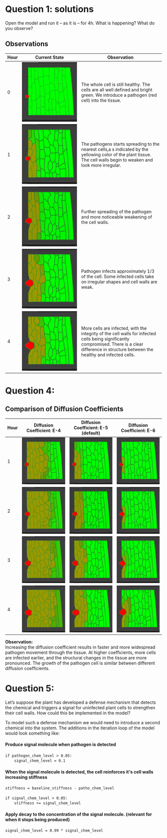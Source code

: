 # Question 1: solutions

Open the model and run it – as it is – for 4h. What is happening? What do you observe?

## Observations

| Hour  | **Current State**                                     | **Observation**
| -     | -                                                     | -
| 0     | ![initial state](./screenshots/q1.initialstate.png)   | The whole cell is still healthy. The cells are all well defined and bright green. We introduce a pathogen (red cell) into the tissue.
| 1     | ![after 1 hour](./screenshots/q1.state1.png)          | The pathogens starts spreading to the nearest cells,a s indicated by the yellowing color of the plant tissue. The cell walls begin to weaken and look more irregular.
| 2     | ![after 2 hour](./screenshots/q1.state2.png)          | Further spreading of the pathogen and more noticeable weakening of the cell walls.
| 3     | ![after 3 hour](./screenshots/q1.state3.png)          | Pathogen infects approximately 1/3 of the cell. Some infected cells take on irregular shapes and cell walls are weak.
| 4     | ![after 4 hour](./screenshots/q1.state4.png)          | More cells are infected, with the integrity of the cell walls for infected cells being significantly compromised. There is a clear difference in structure between the healthy and infected cells.

# Question 4:

## Comparison of Diffusion Coefficients

| Hour | **Diffusion Coefficient: E-4**                         | **Diffusion Coefficient: E-5 (default)**      | **Diffusion Coefficient: E-6**
| -    | -                                                      | -                                             | -
| 1    | ![1.0, 1h](./screenshots/q4.diffusion-10.state1.png)   | ![after 1 hour](./screenshots/q1.state1.png)  | ![2.0, 1h](./screenshots/q4.diffusion-20.state1.png)
| 2    | ![1.0, 2h](./screenshots/q4.diffusion-10.state2.png)   | ![after 2 hour](./screenshots/q1.state2.png)  | ![2.0, 2h](./screenshots/q4.diffusion-20.state2.png)
| 3    | ![1.0, 3h](./screenshots/q4.diffusion-10.state3.png)   | ![after 3 hour](./screenshots/q1.state3.png)  | ![2.0, 3h](./screenshots/q4.diffusion-20.state3.png)
| 4    | ![1.0, 4h](./screenshots/q4.diffusion-10.state4.png)   | ![after 4 hour](./screenshots/q1.state4.png)  | ![2.0, 4h](./screenshots/q4.diffusion-20.state4.png)

**Observation:**  
Increasing the diffusion coefficient results in faster and more widespread pathogen movement through the tissue. At higher coefficients, more cells are infected earlier, and the structural changes in the tissue are more pronounced. The growth of the pathogen cell is similar between different diffusion coefficients.

# Question 5:

Let’s suppose the plant has developed a defense mechanism that detects the chemical and triggers a signal for uninfected plant cells to strengthen their cell walls. How could this be implemented in the model?

To model such a defense mechanism we would need to introduce a second chemical into the system. The additions in the iteration loop of the model would look something like:

#### Produce signal molecule when pathogen is detected
```
if pathogen_chem_level > 0.05:
    signal_chem_level = 0.1
```

#### When the signal molecule is detected, the cell reinforces it's cell walls increasing stiffness
```
stiffness = baseline_stiffness - patho_chem_level

if signal_chem_level > 0.05:
    stiffness += signal_chem_level
```

#### Apply decay to the concentration of the signal molecule. (relevant for when it stops being produced)
```
signal_chem_level = 0.99 * signal_chem_level
```